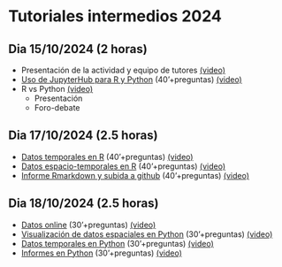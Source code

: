 # Tutoriales intermedios 2024

## Dia 15/10/2024 (2 horas)

- Presentación de la actividad y equipo de tutores [(video)](https://youtu.be/SP3SnrQ2HTY?feature=shared)
- [Uso de JupyterHub para R y Python](https://github.com/Intercoonecta/Talleres_intermedios/blob/main/15-Octubre-2024/JupyterHub.md) (40’+preguntas) [(video)](https://youtu.be/SP3SnrQ2HTY?feature=shared&t=818)
- R vs Python [(video)](https://youtu.be/SP3SnrQ2HTY?feature=shared&t=4377)
  - Presentación
  - Foro-debate

## Dia 17/10/2024 (2.5 horas)

- [Datos temporales en R](https://github.com/Intercoonecta/Talleres_intermedios/tree/main/17-Octubre-2024/Hector) (40’+preguntas) [(video)](https://youtu.be/D5YbLsM5SDk?feature=shared&t=23)
- [Datos espacio-temporales en R](https://github.com/Intercoonecta/Talleres_intermedios/tree/main/17-Octubre-2024/Marina) (40’+preguntas) [(video)](https://youtu.be/D5YbLsM5SDk?feature=shared&t=2616)
- [Informe Rmarkdown y subida a github](https://github.com/Intercoonecta/Talleres_intermedios/tree/main/17-Octubre-2024/informeRMarkdown) (40’+preguntas) [(video)](https://www.youtube.com/watch?v=7YcEzsbVxZc)

## Dia 18/10/2024 (2.5 horas) 

- [Datos online](https://github.com/Intercoonecta/Talleres_intermedios/tree/main/18-Octubre-2024/datos%20online) (30’+preguntas) [(video)](https://youtu.be/QvJEIsAvPKo?feature=shared&t=2511)
- [Visualización de datos espaciales en Python](https://github.com/Intercoonecta/Talleres_intermedios/tree/main/18-Octubre-2024/datos%20espaciales) (30’+preguntas) [(video)](https://youtu.be/QvJEIsAvPKo?feature=shared&t=105)
- [Datos temporales en Python](https://github.com/Intercoonecta/Talleres_intermedios/tree/main/18-Octubre-2024/datos%20temporales) (30’+preguntas) [(video)](https://youtu.be/QvJEIsAvPKo?feature=shared&t=5167)
- [Informes en Python](https://github.com/Intercoonecta/Talleres_intermedios/tree/main/18-Octubre-2024/informes_python) (30’+preguntas) [(video)](https://youtu.be/QvJEIsAvPKo?feature=shared&t=7572)
